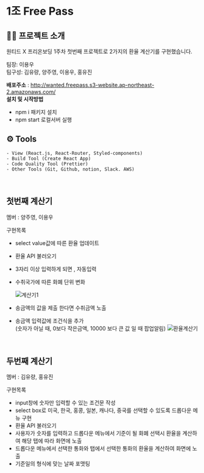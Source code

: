# 1조 Free Pass

## 👨‍💻 프로젝트 소개

원티드 X 프리온보딩 1주차 첫번째 프로젝트로 2가지의 환율 계산기를 구현했습니다.

<p>팀장: 이용우 <br>
팀구성: 김유량, 양주영, 이용우, 홍유진</p>

**배포주소** : http://wanted.freepass.s3-website.ap-northeast-2.amazonaws.com/<br>
**설치 및 시작방법**

- npm i 패키지 설치
- npm start 로컬서버 실행

## ⚙️ Tools

```
- View (React.js, React-Router, Styled-components)
- Build Tool (Create React App)
- Code Quality Tool (Prettier)
- Other Tools (Git, Github, notion, Slack. AWS)

```

</br>

## <b>첫번째 계산기</b>

<p>멤버 : 양주영, 이용우</p>

구현목록

- select value값에 따른 환율 업데이트
- 환율 API 불러오기
- 3자리 이상 입력하게 되면 , 자동입력
- 수취국가에 따른 화폐 단위 변화

  ![계산기1](https://user-images.githubusercontent.com/75065159/151044581-f458d60f-f595-479f-b6b1-9cab664e36c9.gif)

- 송금액의 값을 제출 한다면 수취금액 노출
- 송금액 입력값에 조건식을 추가 <br>(숫자가 아닐 때, 0보다 작은금액, 10000 보다 큰 값 일 때 팝업알림)
  ![환율계산기](https://user-images.githubusercontent.com/75065159/151046056-eb8740d8-6628-474e-99fe-42117460a732.gif)

<br/>

## <b>두번째 계산기</b>

<p>멤버 : 김유량, 홍유진</p>

구현목록

- input창에 숫자만 입력할 수 있는 조건문 작성
- select box로 미국, 한국, 홍콩, 일본, 캐나다, 중국를 선택할 수 있도록 드롭다운 메뉴 구현
- 환율 API 불러오기
- 사용자가 숫자를 입력하고 드롭다운 메뉴에서 기준이 될 화폐 선택시 환율을 계산하여 해당 탭에 따라 화면에 노출
- 드롭다운 메뉴에서 선택한 통화와 탭에서 선택한 통화의 환율을 계산하여 화면에 노출
- 기준일의 형식에 맞는 날짜 포맷팅

```

```
